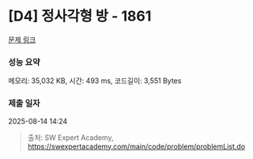 # [D4] 정사각형 방 - 1861 

[문제 링크](https://swexpertacademy.com/main/code/problem/problemDetail.do?contestProbId=AV5LtJYKDzsDFAXc) 

### 성능 요약

메모리: 35,032 KB, 시간: 493 ms, 코드길이: 3,551 Bytes

### 제출 일자

2025-08-14 14:24



> 출처: SW Expert Academy, https://swexpertacademy.com/main/code/problem/problemList.do